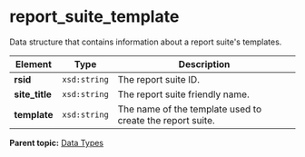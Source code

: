 # report\_suite\_template

Data structure that contains information about a report suite's templates.

|Element|Type|Description|
|-------|----|-----------|
|**rsid** |`xsd:string` | The report suite ID. |
|**site\_title** |`xsd:string` | The report suite friendly name. |
|**template** |`xsd:string` | The name of the template used to create the report suite. |

**Parent topic:** [Data Types](../data_types/c_datatypes.md)

